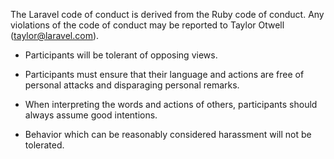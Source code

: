The Laravel code of conduct is derived from the Ruby code of conduct. Any violations of the code of conduct may be reported to Taylor Otwell (taylor@laravel.com).

- Participants will be tolerant of opposing views.

- Participants must ensure that their language and actions are free of personal attacks and disparaging personal remarks.

- When interpreting the words and actions of others, participants should always assume good intentions.

- Behavior which can be reasonably considered harassment will not be tolerated.